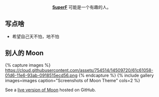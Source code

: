 <center><a href="http://loveflycforever.github.io/"><b>SuperF</b></a> 可能是一个有趣的人。</center>

## 写点啥
* 希望自己天不怕，地不怕

## 别人的 Moon

{% capture images %}
    https://cloud.githubusercontent.com/assets/754514/14509720/61c61058-01d6-11e6-93ab-0918515ecd56.png
{% endcapture %}
{% include gallery images=images caption="Screenshots of Moon Theme" cols=2 %}

See a [live version of Moon](http://taylantatli.github.io/Moon) hosted on GitHub.
